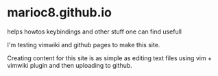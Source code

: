 # marioc8.github.io
helps howtos keybindings and other stuff one can find usefull

I'm testing vimwiki and github pages to make this site.

Creating content for this site is as simple as editing text files using vim + vimwiki plugin and then uploading to github.
